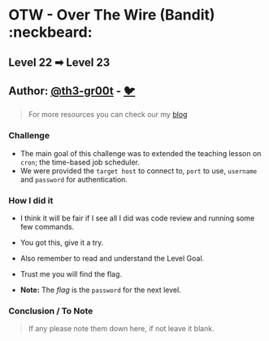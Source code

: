 # OTW - Over The Wire (Bandit) :neckbeard:

## Level 22 ➡ Level 23
## Author: [@th3-gr00t](https://th33-gr00t.tk/) -  [:bird:](https://twitter.com/th3_gr00t/)

> For more resources you can check our my [blog](https://th33gr00t.blogspot.com/)

### Challenge

- The main goal of this challenge was to extended the teaching lesson on `cron`; the time-based job scheduler.
- We were provided the `target host` to connect to, `port` to use, `username` and `password` for authentication.

### How I did it

- I think it will be fair if I see all I did was code review and running some few commands.
- You got this, give it a try.
- Also remember to read and understand the Level Goal.

- Trust me you will find the flag.
- **Note:** The *flag* is the `password` for the next level.

### Conclusion / To Note

> If any please note them down here, if not leave it blank. 
